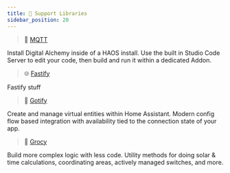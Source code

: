 ```yaml
---
title: 🔧 Support Libraries
sidebar_position: 20
---
```


> 📡 [MQTT](/docs/support/mqtt/)

Install Digital Alchemy inside of a HAOS install. Use the built in Studio Code Server to edit your code, then build and run it within a dedicated Addon.


> 🌐 [Fastify](/docs/support/fastify/)

Fastify stuff

> 🧠 [Gotify](/docs/home-automation/synapse/)

Create and manage virtual entities within Home Assistant. Modern config flow based integration with availability tied to the connection state of your app.

> 🤖 [Grocy](/docs/home-automation/automation/)

Build more complex logic with less code. Utility methods for doing solar & time calculations, coordinating areas, actively managed switches, and more.
